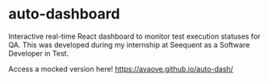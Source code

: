 # auto-dashboard
Interactive real-time React dashboard to monitor test execution statuses for QA. This was developed during my internship at Seequent as a Software Developer in Test.

Access a mocked version here! https://avaove.github.io/auto-dash/
